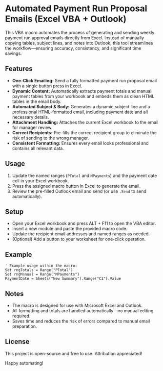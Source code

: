 # Automated Payment Run Proposal Emails (Excel VBA + Outlook)

This VBA macro automates the process of generating and sending weekly payment run approval emails directly from Excel. Instead of manually copying tables, subject lines, and notes into Outlook, this tool streamlines the workflow—ensuring accuracy, consistency, and significant time savings.

## Features
- **One-Click Emailing:** Send a fully formatted payment run proposal email with a single button press in Excel.
- **Dynamic Content:** Automatically extracts payment totals and manual payment tables from your workbook and embeds them as clean HTML tables in the email body.
- **Automated Subject & Body:** Generates a dynamic subject line and a professional HTML-formatted email, including payment date and all necessary details.
- **Attachment Handling:** Attaches the current Excel workbook to the email for manager review.
- **Correct Recipients:** Pre-fills the correct recipient group to eliminate the risk of sending to the wrong manager.
- **Consistent Formatting:** Ensures every email looks professional and contains all relevant data.

## Usage
1. Update the named ranges (`PTotal` and `MPayments`) and the payment date cell in your Excel workbook.
2. Press the assigned macro button in Excel to generate the email.
3. Review the pre-filled Outlook email and send (or use `.Send` to send automatically).

## Setup
- Open your Excel workbook and press ALT + F11 to open the VBA editor.
- Insert a new module and paste the provided macro code.
- Update the recipient email addresses and named ranges as needed.
- (Optional) Add a button to your worksheet for one-click operation.

## Example
```vba
' Example usage within the macro:
Set rngTotals = Range("PTotal")
Set rngManual = Range("MPayments")
PaymentDate = Sheets("New Summary").Range("C1").Value
```

## Notes
- The macro is designed for use with Microsoft Excel and Outlook.
- All formatting and totals are handled automatically—no manual editing required.
- Saves time and reduces the risk of errors compared to manual email preparation.

## License
This project is open-source and free to use. Attribution appreciated!

Happy automating!
